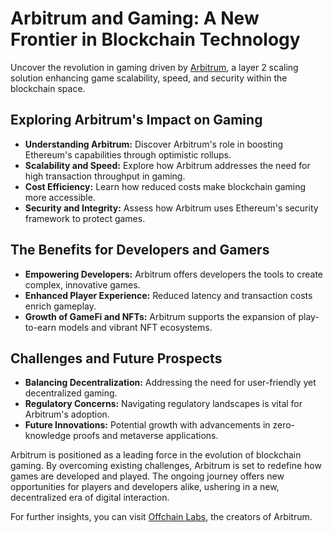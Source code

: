 # Arbitrum and Gaming: A New Frontier in Blockchain Technology

Uncover the revolution in gaming driven by [Arbitrum](https://arbitrum.io/), a layer 2 scaling solution enhancing game scalability, speed, and security within the blockchain space.

## Exploring Arbitrum's Impact on Gaming

- **Understanding Arbitrum:** Discover Arbitrum's role in boosting Ethereum's capabilities through optimistic rollups.
- **Scalability and Speed:** Explore how Arbitrum addresses the need for high transaction throughput in gaming.
- **Cost Efficiency:** Learn how reduced costs make blockchain gaming more accessible.
- **Security and Integrity:** Assess how Arbitrum uses Ethereum's security framework to protect games.

## The Benefits for Developers and Gamers

- **Empowering Developers:** Arbitrum offers developers the tools to create complex, innovative games.
- **Enhanced Player Experience:** Reduced latency and transaction costs enrich gameplay.
- **Growth of GameFi and NFTs:** Arbitrum supports the expansion of play-to-earn models and vibrant NFT ecosystems.

## Challenges and Future Prospects

- **Balancing Decentralization:** Addressing the need for user-friendly yet decentralized gaming.
- **Regulatory Concerns:** Navigating regulatory landscapes is vital for Arbitrum's adoption.
- **Future Innovations:** Potential growth with advancements in zero-knowledge proofs and metaverse applications.

Arbitrum is positioned as a leading force in the evolution of blockchain gaming. By overcoming existing challenges, Arbitrum is set to redefine how games are developed and played. The ongoing journey offers new opportunities for players and developers alike, ushering in a new, decentralized era of digital interaction.

For further insights, you can visit [Offchain Labs](https://offchainlabs.com/), the creators of Arbitrum.